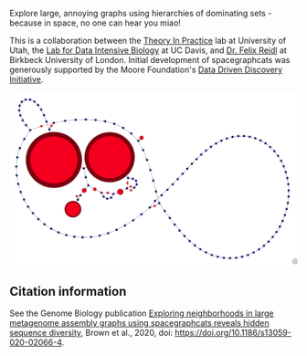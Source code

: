 Explore large, annoying graphs using hierarchies of dominating sets - because
in space, no one can hear you miao!

This is a collaboration between the
[Theory In Practice](https://github.com/TheoryInPractice/) lab at University of Utah, the
[Lab for Data Intensive Biology](https://github.com/dib-lab/) at UC Davis, and
[Dr. Felix Reidl](https://www.dcs.bbk.ac.uk/about/people/academic-staff/felix/) at Birkbeck University of London. 
Initial development of spacegraphcats was generously supported by the Moore Foundation's
[Data Driven Discovery Initiative](https://www.moore.org/initiative-strategy-detail?initiativeId=data-driven-discovery).

![spacegraphcats graph](https://github.com/spacegraphcats/spacegraphcats/raw/latest/pics/logo.png)

## Citation information

See the Genome Biology publication [Exploring neighborhoods in large metagenome assembly graphs using spacegraphcats reveals hidden sequence diversity](https://genomebiology.biomedcentral.com/articles/10.1186/s13059-020-02066-4), Brown et al., 2020, doi: https://doi.org/10.1186/s13059-020-02066-4.
